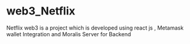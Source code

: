 # web3_Netflix
Netflix web3 is a project which is developed using react js , Metamask wallet Integration and Moralis Server for Backend 
